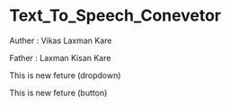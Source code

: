 # Text_To_Speech_Conevetor

Auther : Vikas Laxman Kare

Father : Laxman Kisan Kare


<p> This is new feture (dropdown) </p>

<p> This is new feture (button) </p>


